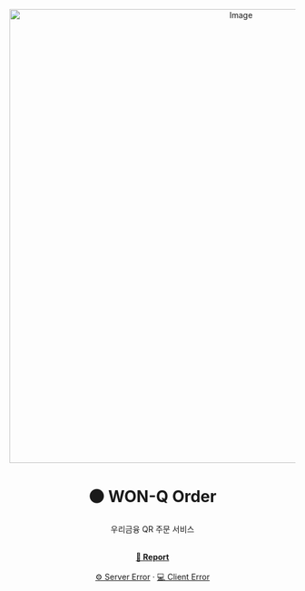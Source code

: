 <p align="center">
  <img width="800" alt="Image" src="https://github.com/user-attachments/assets/72927b0d-5040-48c5-84b7-e30ce3c5d68e" />
</p>
<div align="center">
  <h1>⚫️ WON-Q Order</h1>
  <p>우리금융 QR 주문 서비스</p>
  <br />
  <a href="#"><strong>📑 Report</strong></a>
  <br /><br />
  <a href="https://github.com/WON-Q/api-server/issues">⚙️ Server Error</a> · 
  <a href="https://github.com/WON-Q/merchant-frontend/issues">💻 Client Error</a>
</div>
